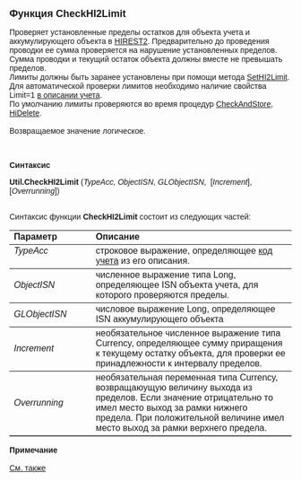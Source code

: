 ﻿<html>
<head>
<title>CheckHI2Limit</title>
</head>

<body>

<p><strong><font size="4" face="Arial">Функция CheckHI2Limit</font></strong></p>

<p><font face="Arial">Проверяет установленные пределы остатков для 
объекта учета и аккумулирующего объекта в <a href="../../../Database/Hirest2.html">
HIREST2</a>. Предварительно до проведения проводки ее сумма проверяется на 
нарушение установленных пределов. Сумма проводки и текущий остаток объекта 
должны вместе не превышать пределов. <br>
Лимиты должны быть заранее установлены при помощи метода <a href="SetHI2Limit.html">
SetHI2Limit</a>. <br>
Для автоматической проверки лимитов необходимо наличие свойства Limit=1 <a href="../../../Defs/Accounting.html">
в описании учета</a>. <br>
По умолчанию лимиты проверяются во время процедур <a href="../../ASDOC/CheckAndStore.html">
CheckAndStore</a>, <a href="../../ASDOC/HiDelete.html">HiDelete</a>.<br>
<br>
Возвращаемое значение логическое.</font></p>

<p>&nbsp;</p>

<p class="label"><font face="Arial"><b>Синтаксис</b></font></p>

<p><font face="Arial"><strong>Util.CheckHI2Limit</strong> (<em>TypeAcc, 
ObjectISN</em>,
<i>GLObjectISN</i>,<i>&nbsp;</i> [<em>Increment</em>], [<i>Overrunning</i>])</font></p>

<p><font face="Arial"><br>
Синтаксис функции <strong>CheckHI2Limit</strong> состоит из следующих частей:</font></p>

<table border="1" cellPadding="5" cols="2" frame="below" rules="rows">
<TBODY>
  <tr vAlign="top">
    <td class="label" width="29%"><font face="Arial"><b>Параметр</b></font></td>
    <td class="label" width="71%"><font face="Arial"><strong>Описание</strong></font></td>
  </tr>
  <tr vAlign="top">
    <td width="29%"><font face="Arial"><em>TypeAcc</em></font></td>
    <td width="71%"><font face="Arial">строковое выражение, 
	определяющее <a href="../../../Defs/Accounting.html">код учета</a> из его 
	описания.</font></td>
  </tr>
  <tr>
    <td width="29%"><font face="Arial"><em>ObjectISN</em></font></td>
    <td width="71%"><font face="Arial">численное выражение типа Long, 
	определяющее ISN объекта учета, для которого проверяются пределы.</font></td>
  </tr>
</TBODY>
  <tr>
    <td width="29%"><font face="Arial"><i>GLObjectISN</i></font></td>
    <td width="71%"><font face="Arial">числовое выражение Long, 
	определяющее ISN аккумулирующего объекта</font></td>
  </tr>
  <tr>
    <td width="29%"><font face="Arial"><em>Increment</em></font></td>
    <td width="71%"><font face="Arial">необязательное численное 
	выражение типа Currency, определяющее сумму приращения к текущему остатку 
	объекта, для проверки ее принадлежности к интервалу пределов.</font></td>
  </tr>
  <tr>
    <td width="29%"><font face="Arial"><i>Overrunning</i></font></td>
    <td width="71%"><font face="Arial">необязательная переменная типа 
	Currency, возвращаюущую величину выхода из пределов. Если значение 
	отрицательно то имел место выход за рамки нижнего прeдела. При положительной 
	величине имел место выход за рамки верхнего прeдела.&nbsp;</font></td>
  </tr>
</table>

<p class="label"><font face="Arial"><b>Примечание<br>
</b><br>
</font><a href="CheckLimit.html"><font face="Arial">См. также</font></a></p>

</body>
</html>
